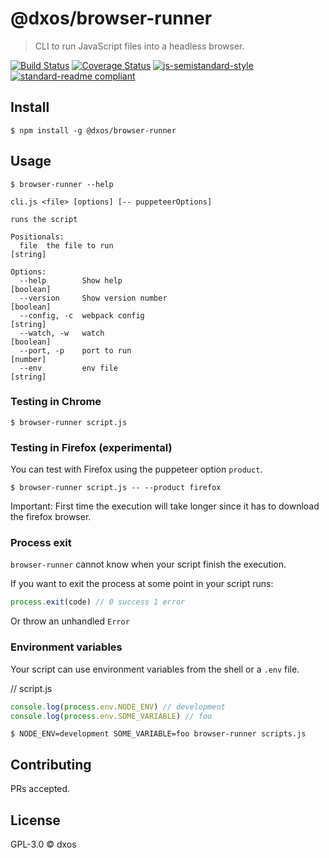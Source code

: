 # @dxos/browser-runner

> CLI to run JavaScript files into a headless browser.

[![Build Status](https://travis-ci.com/dxos/browser-runner.svg?branch=master)](https://travis-ci.com/dxos/browser-runner)
[![Coverage Status](https://coveralls.io/repos/github/dxos/browser-runner/badge.svg?branch=master)](https://coveralls.io/github/dxos/browser-runner?branch=master)
[![js-semistandard-style](https://img.shields.io/badge/code%20style-semistandard-brightgreen.svg?style=flat-square)](https://github.com/standard/semistandard)
[![standard-readme compliant](https://img.shields.io/badge/readme%20style-standard-brightgreen.svg?style=flat-square)](https://github.com/RichardLitt/standard-readme)

## Install

```
$ npm install -g @dxos/browser-runner
```

## Usage

```
$ browser-runner --help

cli.js <file> [options] [-- puppeteerOptions]

runs the script

Positionals:
  file  the file to run                                                 [string]

Options:
  --help        Show help                                              [boolean]
  --version     Show version number                                    [boolean]
  --config, -c  webpack config                                          [string]
  --watch, -w   watch                                                  [boolean]
  --port, -p    port to run                                             [number]
  --env         env file                                                [string]
```

### Testing in Chrome

```
$ browser-runner script.js
```

### Testing in Firefox (experimental)

You can test with Firefox using the puppeteer option `product`.

```
$ browser-runner script.js -- --product firefox
```

Important: First time the execution will take longer since it has to download the firefox browser.

### Process exit

`browser-runner` cannot know when your script finish the execution.

If you want to exit the process at some point in your script runs:

```javascript
process.exit(code) // 0 success 1 error
```

Or throw an unhandled `Error`

### Environment variables

Your script can use environment variables from the shell or a `.env` file.

// script.js
```javascript
console.log(process.env.NODE_ENV) // development
console.log(process.env.SOME_VARIABLE) // foo
```

```
$ NODE_ENV=development SOME_VARIABLE=foo browser-runner scripts.js
```

## Contributing

PRs accepted.

## License

GPL-3.0 © dxos
